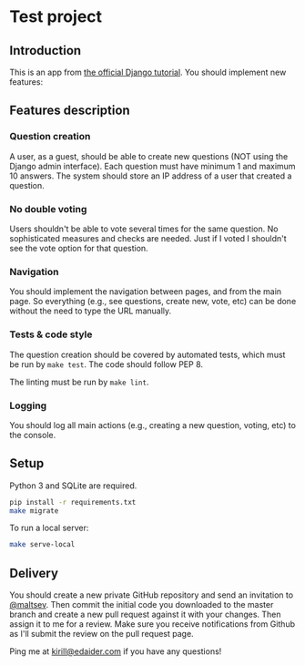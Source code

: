 # Test project

## Introduction
This is an app from [the official Django tutorial](https://docs.djangoproject.com/en/3.1/intro/).
You should implement new features:


## Features description

### Question creation
A user, as a guest, should be able to create new questions (NOT using the Django admin interface).
Each question must have minimum 1 and maximum 10 answers.
The system should store an IP address of a user that created a question.

### No double voting
Users shouldn't be able to vote several times for the same question.
No sophisticated measures and checks are needed.
Just if I voted I shouldn't see the vote option for that question.

### Navigation
You should implement the navigation between pages, and from the main page.
So everything (e.g., see questions, create new, vote, etc) can be done without the need to type the URL manually.

### Tests & code style
The question creation should be covered by automated tests, which must be run by `make test`.
The code should follow PEP 8.

The linting must be run by `make lint`.

### Logging
You should log all main actions (e.g., creating a new question, voting, etc) to the console.



## Setup
Python 3 and SQLite are required.

```sh
pip install -r requirements.txt
make migrate
```

To run a local server:
```sh
make serve-local
```

## Delivery
You should create a new private GitHub repository and send an invitation to [@maltsev](https://github.com/maltsev).
Then commit the initial code you downloaded to the master branch and create a new pull request against it with your changes.
Then assign it to me for a review.
Make sure you receive notifications from Github as I'll submit the review on the pull request page.

Ping me at [kirill@edaider.com](mailto:kirill@edaider.com) if you have any questions!

